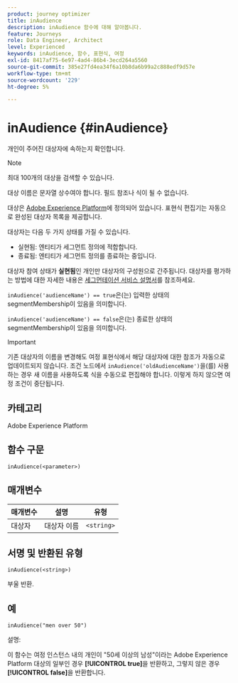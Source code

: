 ```yaml
---
product: journey optimizer
title: inAudience
description: inAudience 함수에 대해 알아봅니다.
feature: Journeys
role: Data Engineer, Architect
level: Experienced
keywords: inAudience, 함수, 표현식, 여정
exl-id: 8417af75-6e97-4ad4-86b4-3ecd264a5560
source-git-commit: 385e27fd4ea34f6a10b8da6b99a2c888edf9d57e
workflow-type: tm+mt
source-wordcount: '229'
ht-degree: 5%

---
```


# inAudience {#inAudience}

개인이 주어진 대상자에 속하는지 확인합니다.

>[!NOTE]
>
>최대 100개의 대상을 검색할 수 있습니다.

대상 이름은 문자열 상수여야 합니다. 필드 참조나 식이 될 수 없습니다.

대상은 [Adobe Experience Platform](https://platform.adobe.com/audience/overview)에 정의되어 있습니다. 표현식 편집기는 자동으로 완성된 대상자 목록을 제공합니다.

대상자는 다음 두 가지 상태를 가질 수 있습니다.

* 실현됨: 엔티티가 세그먼트 정의에 적합합니다.
* 종료됨: 엔티티가 세그먼트 정의를 종료하는 중입니다.

대상자 참여 상태가 **실현됨**&#x200B;인 개인만 대상자의 구성원으로 간주됩니다. 대상자를 평가하는 방법에 대한 자세한 내용은 [세그먼테이션 서비스 설명서](https://experienceleague.adobe.com/docs/experience-platform/segmentation/tutorials/evaluate-a-segment.html#interpret-segment-results)를 참조하세요.

`inAudience('audienceName') == true`은(는) 입력한 상태의 segmentMembership이 있음을 의미합니다.

`inAudience('audienceName') == false`은(는) 종료한 상태의 segmentMembership이 있음을 의미합니다.


>[!IMPORTANT]
>
>기존 대상자의 이름을 변경해도 여정 표현식에서 해당 대상자에 대한 참조가 자동으로 업데이트되지 않습니다. 조건 노드에서 `inAudience('oldAudienceName')`을(를) 사용하는 경우 새 이름을 사용하도록 식을 수동으로 편집해야 합니다. 이렇게 하지 않으면 여정 조건이 중단됩니다.

## 카테고리

Adobe Experience Platform

## 함수 구문

`inAudience(<parameter>)`

## 매개변수

| 매개변수 | 설명 | 유형 |
|--- |--- |--- |
| 대상자 | 대상자 이름 | `<string>` |

## 서명 및 반환된 유형

`inAudience(<string>)`

부울 반환.

## 예

`inAudience("men over 50")`

설명:

이 함수는 여정 인스턴스 내의 개인이 &quot;50세 이상의 남성&quot;이라는 Adobe Experience Platform 대상의 일부인 경우 **[!UICONTROL true]**&#x200B;을 반환하고, 그렇지 않은 경우 **[!UICONTROL false]**&#x200B;을 반환합니다.

